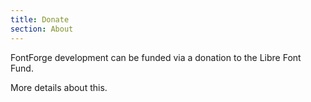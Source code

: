 ```yaml
---
title: Donate
section: About
---
```


FontForge development can be funded via a donation to the Libre Font Fund.

More details about this.
